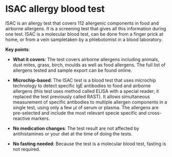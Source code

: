 [//]: # (
source: gpt-3 + jph editing
tags: tests
)

# ISAC allergy blood test

ISAC is an allergy test that covers 112 allergenic components in food and airborne allergens. It is a screening test that gives all this information during one test. ISAC is a molecular blood test, can be done from a finger prick at home, or from a vein sampletaken by a phlebotomist in a blood laboratory.

**Key points**:

* **What it covers**: The test covers airborne allergens including animals, dust mites, grass, birch, moulds as well as food allergens. The full list of allergens tested and sample export can be found online.

* **Microchip-based**: The ISAC test is a blood test that uses microchip technology to detect specific IgE antibodies to food and airborne allergens (this test uses method called ELISA with a special reader; it replaced the test previously called RAST). It allows simultaneous measurement of specific antibodies to multiple allergen components in a single test, using only a few µl of serum or plasma. The allergens are pre-selected and include the most relevant specie specific and cross-reactive markers.

* **No medication changes**: The test result are not affected by antihistamines or your diet at the time of doing the tests.
 
* **No fasting needed**: Because the test is a molecular blood test, fasting is not required.
